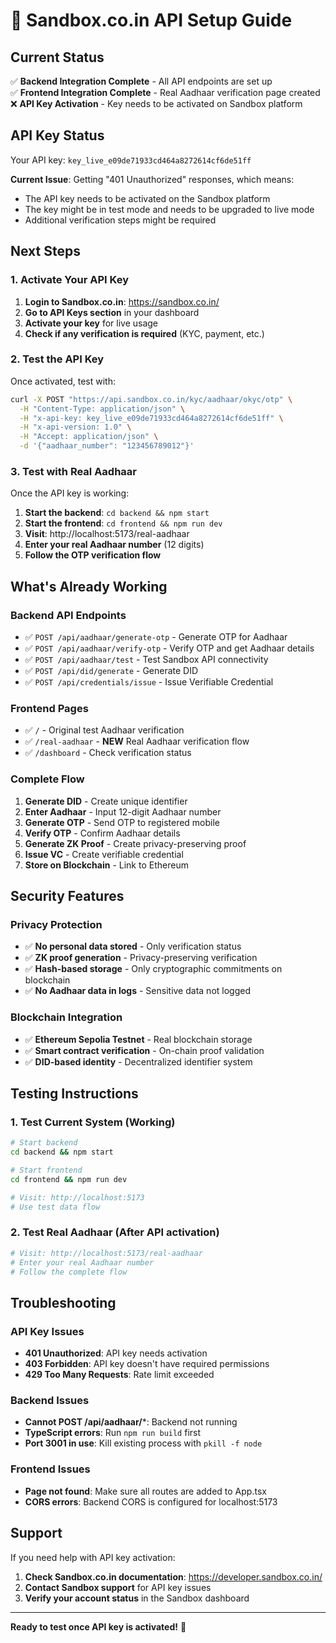 # 🔐 Sandbox.co.in API Setup Guide

## Current Status
✅ **Backend Integration Complete** - All API endpoints are set up  
✅ **Frontend Integration Complete** - Real Aadhaar verification page created  
❌ **API Key Activation** - Key needs to be activated on Sandbox platform  

## API Key Status
Your API key: `key_live_e09de71933cd464a8272614cf6de51ff`

**Current Issue**: Getting "401 Unauthorized" responses, which means:
- The API key needs to be activated on the Sandbox platform
- The key might be in test mode and needs to be upgraded to live mode
- Additional verification steps might be required

## Next Steps

### 1. Activate Your API Key
1. **Login to Sandbox.co.in**: https://sandbox.co.in/
2. **Go to API Keys section** in your dashboard
3. **Activate your key** for live usage
4. **Check if any verification is required** (KYC, payment, etc.)

### 2. Test the API Key
Once activated, test with:
```bash
curl -X POST "https://api.sandbox.co.in/kyc/aadhaar/okyc/otp" \
  -H "Content-Type: application/json" \
  -H "x-api-key: key_live_e09de71933cd464a8272614cf6de51ff" \
  -H "x-api-version: 1.0" \
  -H "Accept: application/json" \
  -d '{"aadhaar_number": "123456789012"}'
```

### 3. Test with Real Aadhaar
Once the API key is working:
1. **Start the backend**: `cd backend && npm start`
2. **Start the frontend**: `cd frontend && npm run dev`
3. **Visit**: http://localhost:5173/real-aadhaar
4. **Enter your real Aadhaar number** (12 digits)
5. **Follow the OTP verification flow**

## What's Already Working

### Backend API Endpoints
- ✅ `POST /api/aadhaar/generate-otp` - Generate OTP for Aadhaar
- ✅ `POST /api/aadhaar/verify-otp` - Verify OTP and get Aadhaar details
- ✅ `POST /api/aadhaar/test` - Test Sandbox API connectivity
- ✅ `POST /api/did/generate` - Generate DID
- ✅ `POST /api/credentials/issue` - Issue Verifiable Credential

### Frontend Pages
- ✅ `/` - Original test Aadhaar verification
- ✅ `/real-aadhaar` - **NEW** Real Aadhaar verification flow
- ✅ `/dashboard` - Check verification status

### Complete Flow
1. **Generate DID** - Create unique identifier
2. **Enter Aadhaar** - Input 12-digit Aadhaar number
3. **Generate OTP** - Send OTP to registered mobile
4. **Verify OTP** - Confirm Aadhaar details
5. **Generate ZK Proof** - Create privacy-preserving proof
6. **Issue VC** - Create verifiable credential
7. **Store on Blockchain** - Link to Ethereum

## Security Features

### Privacy Protection
- ✅ **No personal data stored** - Only verification status
- ✅ **ZK proof generation** - Privacy-preserving verification
- ✅ **Hash-based storage** - Only cryptographic commitments on blockchain
- ✅ **No Aadhaar data in logs** - Sensitive data not logged

### Blockchain Integration
- ✅ **Ethereum Sepolia Testnet** - Real blockchain storage
- ✅ **Smart contract verification** - On-chain proof validation
- ✅ **DID-based identity** - Decentralized identifier system

## Testing Instructions

### 1. Test Current System (Working)
```bash
# Start backend
cd backend && npm start

# Start frontend  
cd frontend && npm run dev

# Visit: http://localhost:5173
# Use test data flow
```

### 2. Test Real Aadhaar (After API activation)
```bash
# Visit: http://localhost:5173/real-aadhaar
# Enter your real Aadhaar number
# Follow the complete flow
```

## Troubleshooting

### API Key Issues
- **401 Unauthorized**: API key needs activation
- **403 Forbidden**: API key doesn't have required permissions
- **429 Too Many Requests**: Rate limit exceeded

### Backend Issues
- **Cannot POST /api/aadhaar/***: Backend not running
- **TypeScript errors**: Run `npm run build` first
- **Port 3001 in use**: Kill existing process with `pkill -f node`

### Frontend Issues
- **Page not found**: Make sure all routes are added to App.tsx
- **CORS errors**: Backend CORS is configured for localhost:5173

## Support

If you need help with API key activation:
1. **Check Sandbox.co.in documentation**: https://developer.sandbox.co.in/
2. **Contact Sandbox support** for API key issues
3. **Verify your account status** in the Sandbox dashboard

---

**Ready to test once API key is activated!** 🚀

